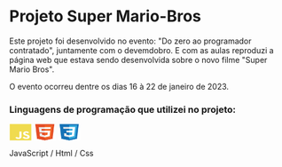 # Projeto Super Mario-Bros
Este projeto foi desenvolvido no evento: "Do zero ao programador contratado", juntamente com o devemdobro. E com as aulas reproduzi a página web que estava sendo desenvolvida sobre o novo filme "Super Mario Bros".

O evento ocorreu dentre os dias 16 à 22 de janeiro de 2023. 

### Linguagens de programação que utilizei no projeto:
<img align="center" alt="Js" height="30" width="40" src="https://raw.githubusercontent.com/devicons/devicon/master/icons/javascript/javascript-plain.svg"> <img align="center" alt="HTML" height="30" width="40" src="https://raw.githubusercontent.com/devicons/devicon/master/icons/html5/html5-original.svg">
<img align="center" alt="CSS" height="30" width="40" src="https://raw.githubusercontent.com/devicons/devicon/master/icons/css3/css3-original.svg">

JavaScript / Html / Css
